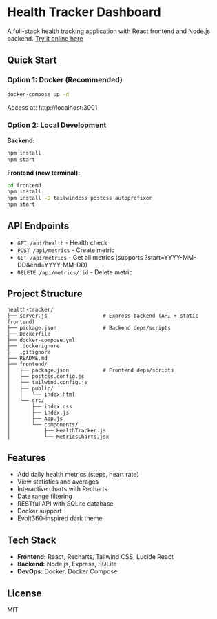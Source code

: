 # Health Tracker Dashboard

A full-stack health tracking application with React frontend and Node.js backend. [Try it online here](https://health-tracker-y9ki.onrender.com "Health Tracker Dashboard")

## Quick Start

### Option 1: Docker (Recommended)
```bash
docker-compose up -d
```
Access at: http://localhost:3001

### Option 2: Local Development

**Backend:**
```bash
npm install
npm start
```

**Frontend (new terminal):**
```bash
cd frontend
npm install
npm install -D tailwindcss postcss autoprefixer
npm start
```

## API Endpoints

- `GET /api/health` - Health check
- `POST /api/metrics` - Create metric
- `GET /api/metrics` - Get all metrics (supports ?start=YYYY-MM-DD&end=YYYY-MM-DD)
- `DELETE /api/metrics/:id` - Delete metric

## Project Structure

```
health-tracker/
├── server.js                  # Express backend (API + static frontend)
├── package.json               # Backend deps/scripts
├── Dockerfile
├── docker-compose.yml
├── .dockerignore
├── .gitignore
├── README.md
├── frontend/
│   ├── package.json           # Frontend deps/scripts
│   ├── postcss.config.js
│   ├── tailwind.config.js
│   ├── public/
│   │   └── index.html
│   └── src/
│       ├── index.css
│       ├── index.js
│       ├── App.js
│       └── components/
│           ├── HealthTracker.js
│           └── MetricsCharts.jsx

```


## Features

- Add daily health metrics (steps, heart rate)
- View statistics and averages
- Interactive charts with Recharts
- Date range filtering
- RESTful API with SQLite database
- Docker support
- Evolt360-inspired dark theme

## Tech Stack

- **Frontend:** React, Recharts, Tailwind CSS, Lucide React
- **Backend:** Node.js, Express, SQLite
- **DevOps:** Docker, Docker Compose

## License

MIT
